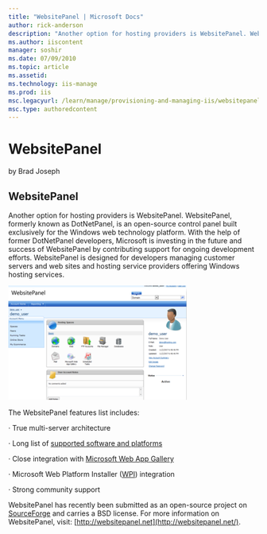```yaml
---
title: "WebsitePanel | Microsoft Docs"
author: rick-anderson
description: "Another option for hosting providers is WebsitePanel. WebsitePanel, formerly known as DotNetPanel, is an open-source control panel built exclusively for the..."
ms.author: iiscontent
manager: soshir
ms.date: 07/09/2010
ms.topic: article
ms.assetid: 
ms.technology: iis-manage
ms.prod: iis
msc.legacyurl: /learn/manage/provisioning-and-managing-iis/websitepanel
msc.type: authoredcontent
---
```

WebsitePanel
====================
by Brad Joseph

## WebsitePanel

Another option for hosting providers is WebsitePanel. WebsitePanel, formerly known as DotNetPanel, is an open-source control panel built exclusively for the Windows web technology platform. With the help of former DotNetPanel developers, Microsoft is investing in the future and success of WebsitePanel by contributing support for ongoing development efforts. WebsitePanel is designed for developers managing customer servers and web sites and hosting service providers offering Windows hosting services.

[![](websitepanel/_static/image2.png)](websitepanel/_static/image1.png)

The WebsitePanel features list includes:

· True multi-server architecture

· Long list of [supported software and platforms](http://websitepanel.net/SupportedSoftware.aspx)

· Close integration with [Microsoft Web App Gallery](https://www.microsoft.com/web/gallery/Categories.aspx)

· Microsoft Web Platform Installer ([WPI](https://www.microsoft.com/web/gallery/Categories.aspx)) integration

· Strong community support

WebsitePanel has recently been submitted as an open-source project on [SourceForge](http://sourceforge.net/) and carries a BSD license. For more information on WebsitePanel, visit: [http://websitepanel.net](http://websitepanel.net/).